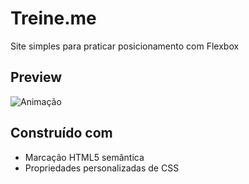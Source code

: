 # Treine.me

Site simples para praticar posicionamento com Flexbox

## Preview

![Animação](https://user-images.githubusercontent.com/87456011/189686647-69682492-24af-4896-a5c5-e8a15b0b2f9c.gif)

## Construído com

- Marcação HTML5 semântica
- Propriedades personalizadas de CSS
